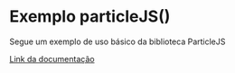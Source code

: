 # Exemplo particleJS()

Segue um exemplo de uso básico da biblioteca ParticleJS

[Link da documentação](https://vincentgarreau.com/particles.js/)